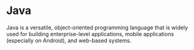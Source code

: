 # Java

Java is a versatile, object-oriented programming language that is widely used for building enterprise-level applications, mobile applications (especially on Android), and web-based systems.